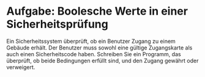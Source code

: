 # Aufgabe: Boolesche Werte in einer Sicherheitsprüfung

Ein Sicherheitssystem überprüft, ob ein Benutzer Zugang zu einem Gebäude erhält. Der Benutzer muss sowohl eine gültige Zugangskarte als auch einen Sicherheitscode haben. Schreiben Sie ein Programm, das überprüft, ob beide Bedingungen erfüllt sind, und den Zugang gewährt oder verweigert.
